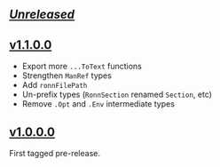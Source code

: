 ## [_Unreleased_](https://github.com/pbrisbin/ronn/compare/ronn-v1.1.0.0...main)

## [v1.1.0.0](https://github.com/pbrisbin/ronn/tree/ronn-v1.1.0.0)

- Export more `...ToText` functions
- Strengthen `ManRef` types
- Add `ronnFilePath`
- Un-prefix types (`RonnSection` renamed `Section`, etc)
- Remove `.Opt` and `.Env` intermediate types

## [v1.0.0.0](https://github.com/pbrisbin/ronn/tree/v1.0.0.0)

First tagged pre-release.
